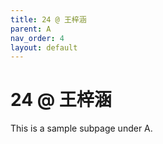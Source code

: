 ```yaml
---
title: 24 @ 王梓涵
parent: A
nav_order: 4
layout: default
---
```


# 24 @ 王梓涵

This is a sample subpage under A.